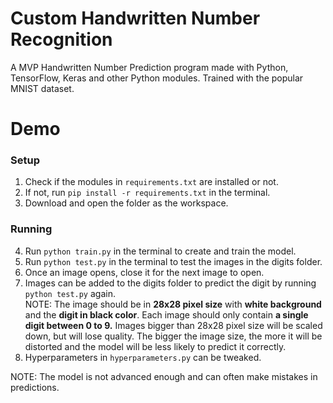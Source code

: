 # Custom Handwritten Number Recognition 

A MVP Handwritten Number Prediction program made with Python, TensorFlow, Keras and other Python modules. Trained with the popular MNIST dataset.

# Demo

### Setup
1. Check if the modules in `requirements.txt` are installed or not.
2. If not, run `pip install -r requirements.txt` in the terminal.
3. Download and open the folder as the workspace.

### Running

4. Run `python train.py` in the terminal to create and train the model.
5. Run `python test.py` in the terminal to test the images in the digits folder.
6. Once an image opens, close it for the next image to open.
7. Images can be added to the digits folder to predict the digit by running `python test.py` again. 
 <br />NOTE: The image should be in **28x28 pixel size** with **white background** and the **digit in black color**. Each image should only contain **a single digit between 0 to 9.**
 Images bigger than 28x28 pixel size will be scaled down, but will lose quality. The bigger the image size, the more it will be distorted and the model will be less likely to predict it correctly.
 8. Hyperparameters in `hyperparameters.py` can be tweaked.

NOTE: The model is not advanced enough and can often make mistakes in predictions.

